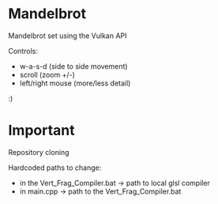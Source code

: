 # Mandelbrot
Mandelbrot set using the Vulkan API

Controls:
* w-a-s-d (side to side movement)
* scroll (zoom +/-)
* left/right mouse (more/less detail)

:)

# Important
Repository cloning

Hardcoded paths to change:
* in the Vert_Frag_Compiler.bat -> path to local glsl compiler
* in main.cpp -> path to the Vert_Frag_Compiler.bat

